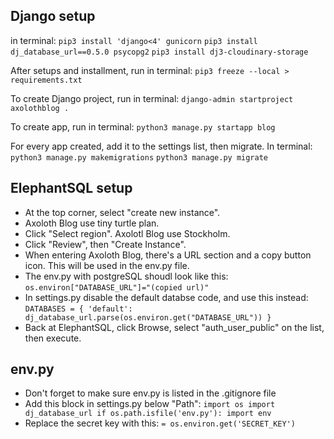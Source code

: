 Django setup
---
in terminal:
`pip3 install 'django<4' gunicorn`
`pip3 install dj_database_url==0.5.0 psycopg2`
`pip3 install dj3-cloudinary-storage`

After setups and installment, run in terminal:
`pip3 freeze --local > requirements.txt`

To create Django project, run in terminal:
`django-admin startproject axolothblog .`

To create app, run in terminal:
`python3 manage.py startapp blog`

For every app created, add it to the settings list, then migrate. In terminal:
`python3 manage.py makemigrations`
`python3 manage.py migrate`


ElephantSQL setup
---
- At the top corner, select "create new instance".
- Axoloth Blog use tiny turtle plan.
- Click "Select region". Axolotl Blog use Stockholm.
- Click "Review", then "Create Instance".
- When entering Axoloth Blog, there's a URL section and a copy button icon. This will be used in the env.py file.
- The env.py with postgreSQL shoudl look like this: `os.environ["DATABASE_URL"]="(copied url)"`
- In settings.py disable the default databse code, and use this instead:
`
DATABASES = {
    'default': dj_database_url.parse(os.environ.get("DATABASE_URL"))
}
`
- Back at ElephantSQL, click Browse, select "auth_user_public" on the list, then execute.

env.py
---
- Don't forget to make sure env.py is listed in the .gitignore file
- Add this block in settings.py below "Path":
`
import os
import dj_database_url
if os.path.isfile('env.py'):
    import env
`
- Replace the secret key with this:
`= os.environ.get('SECRET_KEY')`